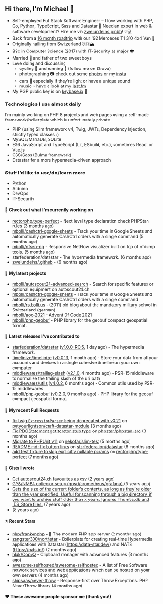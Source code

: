 ## Hi there, I’m Michael 👋

- Self-employed Full Stack Software Engineer – I love working with PHP, Go, Python, TypeScript, Sass and Datastar
  🚀 Need an expert in web & software development? Hire me via [zweiundeins.gmbh](https://zweiundeins.gmbh)! 💡💻
- Back from a [16 month roadtrip](https://unterwegs.2und1.ch) with our '92 Mercedes T1 310 4x4 Van 🚒
- Originally hailing from Switzerland 🇨🇭🏔
- BSc in Computer Science (2017) with IT-Security as major 🎓
- Married 💍 and father of two sweet boys
- Love doing and discussing
  - cycling 🚴 and running 🏃 (follow me on Strava)
  - photographing 📷 check out some [photos](https://bolli.us) or my [insta](https://instagram.com/michaelbolli)
  - cars 🚗 especially if they’re light or have a unique sound
  - music 🎶 have a look at my [last.fm](https://last.fm/user/bolley)
- My PGP public key is on [keybase.io](https://keybase.io/mbolli) 🔑

### Technologies I use almost daily
I’m mainly working on PHP 8 projects and web pages using a self-made framework/boilerplate which is unfortunately private.
- PHP (using Slim framework v4, Twig, JWTs, Dependency Injection, strictly typed classes :)
- MySQL/MariaDB, SQLite
- ES6 JavaScript and TypeScript (Lit, ESbuild, etc.), sometimes React or Vue.js
- CSS/Sass (Bulma framework)
- Datastar for a more hypermedia-driven approach

### Stuff I’d like to use/do/learn more
- Python
- Arduino
- DevOps
- IT-Security

#### 👷 Check out what I'm currently working on

- [rectorphp/type-perfect](https://github.com/rectorphp/type-perfect) - Next level type declaration check PHPStan rules (3 months ago)
- [mbolli/cashctrl-google-sheets](https://github.com/mbolli/cashctrl-google-sheets) - Track your time in Google Sheets and automatically generate CashCtrl orders with a single command (5 months ago)
- [mbolli/nfsen-ng](https://github.com/mbolli/nfsen-ng) - Responsive NetFlow visualizer built on top of nfdump tools. (5 months ago)
- [starfederation/datastar](https://github.com/starfederation/datastar) - The hypermedia framework. (6 months ago)
- [zweiundeins/.github](https://github.com/zweiundeins/.github) -  (6 months ago)

#### 🌱 My latest projects

- [mbolli/autoscout24-advanced-search](https://github.com/mbolli/autoscout24-advanced-search) - Search for specific features or optional equipment on autoscout24.ch
- [mbolli/cashctrl-google-sheets](https://github.com/mbolli/cashctrl-google-sheets) - Track your time in Google Sheets and automatically generate CashCtrl orders with a single command
- [mbolli/rs.bolli.us](https://github.com/mbolli/rs.bolli.us) - (2011) old blog about the mandatory military school in Switzerland (german)
- [mbolli/aoc-2021](https://github.com/mbolli/aoc-2021) - Advent Of Code 2021
- [mbolli/php-geobuf](https://github.com/mbolli/php-geobuf) - PHP library for the geobuf compact geospatial format.

#### 🔭 Latest releases I've contributed to

- [starfederation/datastar](https://github.com/starfederation/datastar) ([v1.0.0-RC.5](https://github.com/starfederation/datastar/releases/tag/v1.0.0-RC.5), 1 day ago) - The hypermedia framework.
- [timelinize/timelinize](https://github.com/timelinize/timelinize) ([v0.0.13](https://github.com/timelinize/timelinize/releases/tag/v0.0.13), 1 month ago) - Store your data from all your accounts and devices in a single cohesive timeline on your own computer
- [middlewares/trailing-slash](https://github.com/middlewares/trailing-slash) ([v2.1.0](https://github.com/middlewares/trailing-slash/releases/tag/v2.1.0), 4 months ago) - PSR-15 middleware to normalize the trailing slash of the uri path
- [middlewares/utils](https://github.com/middlewares/utils) ([v4.0.2](https://github.com/middlewares/utils/releases/tag/v4.0.2), 6 months ago) - Common utils used by PSR-15 middlewares
- [mbolli/php-geobuf](https://github.com/mbolli/php-geobuf) ([v0.2.0](https://github.com/mbolli/php-geobuf/releases/tag/v0.2.0), 9 months ago) - PHP library for the geobuf compact geospatial format.

#### 🔨 My recent Pull Requests

- [fix twig `ExpressionParser` being deprecated with v3.21](https://github.com/putyourlightson/craft-datastar-module/pull/5) on [putyourlightson/craft-datastar-module](https://github.com/putyourlightson/craft-datastar-module) (3 months ago)
- [Fix PDOStatement getIterator stub type](https://github.com/phpstan/phpstan-src/pull/3974) on [phpstan/phpstan-src](https://github.com/phpstan/phpstan-src) (3 months ago)
- [Migrate to PHPUnit v11](https://github.com/nekofar/slim-test/pull/172) on [nekofar/slim-test](https://github.com/nekofar/slim-test) (5 months ago)
- [README.md: fix button links](https://github.com/starfederation/datastar/pull/652) on [starfederation/datastar](https://github.com/starfederation/datastar) (6 months ago)
- [add test fixture to skip explicitly nullable params](https://github.com/rectorphp/type-perfect/pull/56) on [rectorphp/type-perfect](https://github.com/rectorphp/type-perfect) (7 months ago)

#### 📓 Gists I wrote

- [Get autoscout24.ch favourites as csv](https://gist.github.com/cadfa79fd026e205b8b05716068ff19c) (2 years ago)
- [GPS/NMEA collector setup (gpsd/prometheus/grafana) ](https://gist.github.com/fba44156cf668940e325f98cb62483f7) (3 years ago)
- [Gets the size of the current folder&#39;s contents, as long as they&#39;re older than the year specified. Useful for scanning through a big directory, if you want to archive stuff older than x years. Ignores Thumbs.db and .DS_Store files.](https://gist.github.com/8ba3def57706c654187379796af735a6) (7 years ago)
- [](https://gist.github.com/92d2f67475453c77eed2b3a35ec42904) (8 years ago)

#### ⭐ Recent Stars

- [php/frankenphp](https://github.com/php/frankenphp) - 🧟 The modern PHP app server (2 months ago)
- [zangster300/northstar](https://github.com/zangster300/northstar) - Boilerplate for creating real-time Hypermedia applications with Datastar (https://data-star.dev/) and NATS (https://nats.io/) (2 months ago)
- [hluk/CopyQ](https://github.com/hluk/CopyQ) - Clipboard manager with advanced features (3 months ago)
- [awesome-selfhosted/awesome-selfhosted](https://github.com/awesome-selfhosted/awesome-selfhosted) - A list of Free Software network services and web applications which can be hosted on your own servers (4 months ago)
- [shipsaas/never-throw](https://github.com/shipsaas/never-throw) - Response-first over Throw Exceptions. PHP NeverThrow library (4 months ago)

#### ❤️ These awesome people sponsor me (thank you!)

